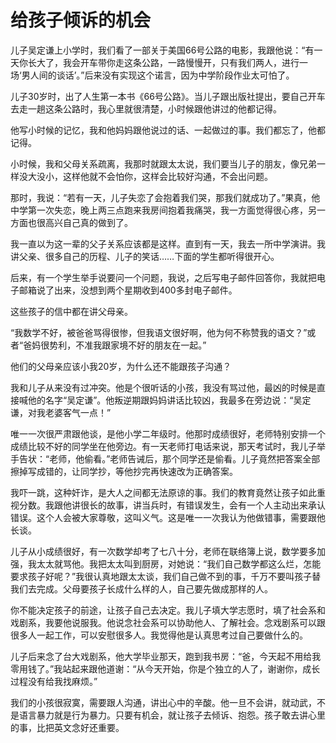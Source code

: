 # 给孩子倾诉的机会

儿子吴定谦上小学时，我们看了一部关于美国66号公路的电影，我跟他说：“有一天你长大了，我会开车带你走这条公路，一路慢慢开，只有我们两人，进行一场‘男人间的谈话’。”后来没有实现这个诺言，因为中学阶段作业太可怕了。 

儿子30岁时，出了人生第一本书《66号公路》。当儿子跟出版社提出，要自己开车去走一趟这条公路时，我心里就很清楚，小时候跟他讲过的他都记得。 

他写小时候的记忆，我和他妈妈跟他说过的话、一起做过的事。我们都忘了，他都记得。 

小时候，我和父母关系疏离，我那时就跟太太说，我们要当儿子的朋友，像兄弟一样没大没小，这样他就不会怕你，这样会比较好沟通，不会出问题。 

那时，我说：“若有一天，儿子失恋了会抱着我们哭，那我们就成功了。”果真，他中学第一次失恋，晚上两三点跑来我房间抱着我痛哭，我一方面觉得很心疼，另一方面也很高兴自己真的做到了。 

我一直以为这一辈的父子关系应该都是这样。直到有一天，我去一所中学演讲。我讲父亲、很多自己的历程、儿子的笑话……下面的学生都听得很开心。 

后来，有一个学生举手说要问一个问题，我说，之后写电子邮件回答你，我就把电子邮箱说了出来，没想到两个星期收到400多封电子邮件。 

这些孩子的信中都在讲父母亲。 

“我数学不好，被爸爸骂得很惨，但我语文很好啊，他为何不称赞我的语文？”或者“爸妈很势利，不准我跟家境不好的朋友在一起。” 

他们的父母亲应该小我20岁，为什么还不能跟孩子沟通？ 

我和儿子从来没有过冲突。他是个很听话的小孩，我没有骂过他，最凶的时候是直接喊他的名字“吴定谦”。他叛逆期跟妈妈讲话比较凶，我最多在旁边说：“吴定谦，对我老婆客气一点！” 

唯一一次很严肃跟他谈，是他小学二年级时。他那时成绩很好，老师特别安排一个成绩比较不好的同学坐在他旁边。有一天老师打电话来说，那天考试时，我儿子举手告状：“老师，他偷看。”老师告诫后，那个同学还是偷看。儿子竟然把答案全部擦掉写成错的，让同学抄，等他抄完再快速改为正确答案。 

我吓一跳，这种奸诈，是大人之间都无法原谅的事。我们的教育竟然让孩子如此重视分数。我跟他讲很长的故事，讲当兵时，有错误发生，会有一个人主动出来承认错误。这个人会被大家尊敬，这叫义气。这是唯一一次我认为他做错事，需要跟他长谈。 

儿子从小成绩很好，有一次数学却考了七八十分，老师在联络簿上说，数学要多加强，我太太就骂他。我把太太叫到厨房，对她说：“我们自己数学都这么烂，怎能要求孩子好呢？”我很认真地跟太太谈，我们自己做不到的事，千万不要叫孩子替我们去完成。父母要孩子长成什么样的人，自己要先做成那样的人。 

你不能决定孩子的前途，让孩子自己去决定。我儿子填大学志愿时，填了社会系和戏剧系，我要他说服我。他说念社会系可以协助他人、了解社会。念戏剧系可以跟很多人一起工作，可以安慰很多人。我觉得他是认真思考过自己要做什么的。 

儿子后来念了台大戏剧系，他大学毕业那天，跑到我书房：“爸，今天起不用给我零用钱了。”我站起来跟他道谢：“从今天开始，你是个独立的人了，谢谢你，成长过程没有给我找麻烦。” 

我们的小孩很寂寞，需要跟人沟通，讲出心中的辛酸。他一旦不会讲，就动武，不是语言暴力就是行为暴力。只要有机会，就让孩子去倾诉、抱怨。孩子敢去讲心里的事，比把英文念好还重要。